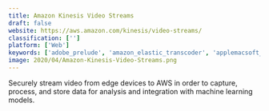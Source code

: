 ```yaml
---
title: Amazon Kinesis Video Streams
draft: false 
website: https://aws.amazon.com/kinesis/video-streams/
classification: ['']
platform: ['Web']
keywords: ['adobe_prelude', 'amazon_elastic_transcoder', 'applemacsoft_drm_converter_for_mac', 'bombbomb', 'compressor', 'ffmpeg', 'gihosoft_free_video_cutter', 'lumen5', 'manycam', 'media_encoder_cc', 'moovly', 'reflector', 'renderforest_video', 'videojs', 'wideo']
image: 2020/04/Amazon-Kinesis-Video-Streams.png
---
```

Securely stream video from edge devices to AWS in order to capture, process, and store data for analysis and integration with machine learning models.